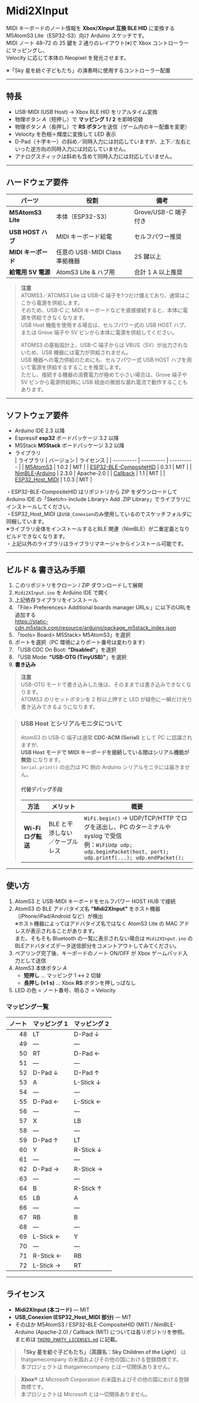 # Midi2XInput

MIDI キーボードのノート情報を **Xbox/XInput 互換 BLE HID** に変換する  
M5AtomS3 Lite（ESP32-S3）向け Arduino スケッチです。  
MIDI ノート 48–72 の 25 鍵を 2 通りのレイアウト(※)で Xbox コントローラーにマッピングし、  
Velocity に応じて本体の Neopixel を発光させます。

※「Sky 星を紡ぐ子どもたち」の演奏時に使用するコントローラー配置

---

## 特長

* USB-MIDI (USB Host) → Xbox BLE HID をリアルタイム変換  
* 物理ボタン *A*（短押し）で **マッピング 1 / 2** を即時切替  
* 物理ボタン *A*（長押し）で **RS ボタン**を送信（ゲーム内のキー配置を変更）  
* Velocity を色相＋輝度に変換して LED 表示  
* D-Pad（十字キー）の斜め／同時入力には対応していますが、上下／左右といった逆方向の同時入力には対応していません。  
* アナログスティックは斜めも含めて同時入力には対応していません。  

---

## ハードウェア要件

| パーツ | 役割 | 備考 |
| ------ | ---- | ---- |
| **M5AtomS3 Lite** | 本体（ESP32-S3） | Grove/USB-C 端子付き |
| **USB HOST ハブ** | MIDI キーボード給電 | セルフパワー推奨 |
| **MIDI キーボード** | 任意の USB-MIDI Class 準拠機器 | 25 鍵以上 |
| **給電用 5V 電源** | AtomS3 Lite & ハブ用 | 合計 1 A 以上推奨 |

> **注意**  
> ATOMS3／ATOMS3 Lite は USB-C 端子を1つだけ備えており、通常はここから電源を供給します。   
> そのため、USB-C に MIDI キーボードなどを直接接続すると、本体に電源を供給できなくなります。   
> USB Host 機能を使用する場合は、セルフパワー式の USB HOST ハブ、または Grove 端子や 5V ピンから本体に電源を供給してください。   
>    
> ATOMS3 の基板設計上、USB-C 端子からは VBUS（5V）が出力されないため、USB 機器には電力が供給されません。   
> USB 機器への電力供給のためにも、セルフパワー式 USB HOST ハブを用いて電源を供給するすることを推奨します。   
> ただし、接続する機器の消費電力が極めて小さい場合は、Grove 端子や 5V ピンから電源供給時に USB 経由の微弱な漏れ電流で動作することもあります。
---

## ソフトウェア要件

* Arduino IDE 2.3 以降
* Espressif **esp32**   ボードパッケージ 3.2 以降  
* M5Stack   **M5Stack** ボードパッケージ 3.2 以降  
* ライブラリ  
  | ライブラリ | バージョン | ライセンス |
  | ---------- | ---------- | ---------- |
  | [M5AtomS3](https://github.com/m5stack/M5AtomS3) | 1.0.2 | MIT |
  | [ESP32-BLE-CompositeHID](https://github.com/Mystfit/ESP32-BLE-CompositeHID) | 0.3.1 | MIT |
  | [NimBLE-Arduino](https://github.com/h2zero/NimBLE-Arduino) | 2.3.0 | Apache-2.0 |
  | [Callback](https://github.com/tomstewart89/Callback) | 1.1 | MIT |
  | [ESP32_Host_MIDI](https://github.com/sauloverissimo/ESP32_Host_MIDI) | 1.0.3 | MIT |

・ESP32-BLE-CompositeHID はリポジトリから ZIP をダウンロードして   
  Arduino IDE の「Sketch> Include Library> Add .ZIP Library」でライブラリにインストールしてください。   
・ESP32_Host_MIDI は`USB_Conexion`のみ使用しているのでスケッチフォルダに同梱しています。   
  ※ライブラリ全体をインストールするとBLE 関連（NimBLE）が二重定義となりビルドできなくなります。   
・上記以外のライブラリはライブラリマネージャからインストール可能です。   

---

## ビルド & 書き込み手順

1. このリポジトリをクローン / ZIP ダウンロードして展開  
2. `Midi2XInput.ino` を Arduino IDE で開く  
3. 上記依存ライブラリをインストール  
4. 「File> Preferences> Additional boards manager URLs:」に以下のURLを追加する   
   https://static-cdn.m5stack.com/resource/arduino/package_m5stack_index.json
5. 「tools> Board> M5Stack> M5AtomS3」を選択  
6. ポートを選択（PC 環境によりポート番号は変わります）
7. 「USB CDC On Boot: **"Disabled"**」を選択
8. 「USB Mode: **"USB-OTG (TinyUSB)"**」を選択
9. **書き込み**  

> **注意**  
> USB-OTG モードで書き込みした後は、そのままでは書き込みできなくなります。   
> ATOMS3 のリセットボタンを 2 秒以上押すと LED が緑色に一瞬だけ光り書き込みできるようになります。   


> ### USB Host とシリアルモニタについて
>
> AtomS3 の USB-C 端子は通常 **CDC-ACM (Serial)** として PC に認識されますが、  
> **USB Host モードで MIDI キーボードを接続している間はシリアル機能が無効** になります。  
> `Serial.print()` の出力は PC 側の Arduino シリアルモニタには届きません。
>
> #### 代替デバッグ手段
>
> | 方法 | メリット | 概要 |
> |------|----------|------|
> | **Wi-Fi ログ転送** | BLE と干渉しない／ケーブルレス | `WiFi.begin()` → UDP/TCP/HTTP でログを送出し、PC のターミナルや syslog で受信<br>例：`WiFiUdp udp; udp.beginPacket(host, port); udp.printf(...); udp.endPacket();` |
>

---

## 使い方

1. AtomS3 と USB-MIDI キーボードをセルフパワー HOST HUB で接続  
2. AtomS3 の BLE アドバタイズ名 **"Midi2XInput"** をホスト機器（iPhone/iPad/Android など）が検出  
   ※ホスト機器によってはアドバタイズ名ではなく AtomS3 Lite の MAC アドレスが表示されることがあります。  
     また、そもそも Bluetooth の一覧に表示されない場合は `Midi2XInput.ino` のBLEアドバタイズデータ送信部分をコメントアウトしてみてください。  
3. ペアリング完了後、キーボードのノート ON/OFF が Xbox ゲームパッド入力として送信  
4. AtomS3 本体ボタン *A*  
   * **短押し** … マッピング 1 ↔ 2 切替  
   * **長押し (≥1 s)** … Xbox **RS** ボタンを押しっぱなし
5. LED の色 = ノート番号、明るさ = Velocity

### マッピング一覧

| ノート | **マッピング 1** | **マッピング 2** |
|------:|-----------------|-----------------|
| 48 | LT | D-Pad ↓ |
| 49 | — | — |
| 50 | RT | D-Pad ← |
| 51 | — | — |
| 52 | D-Pad ↓ | D-Pad ↑ |
| 53 | A | L-Stick ↓ |
| 54 | — | — |
| 55 | D-Pad ← | L-Stick ← |
| 56 | — | — |
| 57 | X | LB |
| 58 | — | — |
| 59 | D-Pad ↑ | LT |
| 60 | Y | R-Stick ↓ |
| 61 | — | — |
| 62 | D-Pad → | R-Stick → |
| 63 | — | — |
| 64 | B | R-Stick ↑ |
| 65 | LB | A |
| 66 | — | — |
| 67 | RB | B |
| 68 | — | — |
| 69 | L-Stick ← | Y |
| 70 | — | — |
| 71 | R-Stick ← | RB |
| 72 | L-Stick → | RT |

---

## ライセンス

* **Midi2XInput (本コード)** — MIT  
* **USB_Conexion (ESP32_Host_MIDI 部分)** — MIT   
* そのほか M5AtomS3 / ESP32-BLE-CompositeHID (MIT) / NimBLE-Arduino (Apache-2.0) / Callback (MIT) については各リポジトリを参照。  
  まとめは [`THIRD_PARTY_LICENSES.md`](./THIRD_PARTY_LICENSES.md) に記載。

> **「Sky 星を紡ぐ子どもたち」（英語名：Sky Children of the Light）** は thatgamecompany の米国およびその他の国における登録商標です。  
> 本プロジェクトは thatgamecompany とは一切関係ありません。

> **Xbox®** は Microsoft Corporation の米国およびその他の国における登録商標です。  
> 本プロジェクトは Microsoft とは一切関係ありません。

